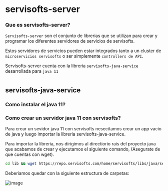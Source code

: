 # servisofts-server
 
### Que es servisofts-server?

`Servisofts-server` son el conjunto de librerias que se utilizan para crear y programar los diferentes servidores de servicios de servisofts.

Estos servidores de servicios pueden estar integrados tanto a un cluster de `microservicios servisofts` o ser simplemente `controllers de API`.

Servisofts-server cuenta con la libreria `servisofts-java-service` desarrollada para `java 11`
#

## servisofts-java-service

### Como instalar el java 11?

### Como crear un servidor java 11 con servisofts?
Para crear un sevidor java 11 con servisofts nesecitamos crear un app vacio de java y luego importar la libreria servisofts-java-service.

Para importar la libreria, nos dirigimos al directiorio rais del proyecto java que acabamos de crear y ejecutamos el siguiente comando, (Asegurate de que cuentas con wget).

```bash
cd lib && wget https://repo.servisofts.com/home/servisofts/libs/java/servisofts-java-service.jar 
```

Deberiamos quedar con la siguiente estructura de carpetas:

![image](https://user-images.githubusercontent.com/35882906/210668035-8dbc63f7-6d55-4c89-8a23-9d0e9f2ce817.png)
